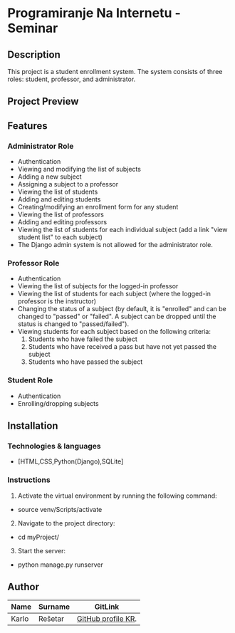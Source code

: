 # Programiranje Na Internetu - Seminar

## Description

This project is a student enrollment system. The system consists of three roles: student, professor, and administrator.

## Project Preview

## Features

### Administrator Role

- Authentication
- Viewing and modifying the list of subjects
- Adding a new subject
- Assigning a subject to a professor
- Viewing the list of students
- Adding and editing students
- Creating/modifying an enrollment form for any student
- Viewing the list of professors
- Adding and editing professors
- Viewing the list of students for each individual subject (add a link "view student list" to each subject)
- The Django admin system is not allowed for the administrator role.

### Professor Role

- Authentication
- Viewing the list of subjects for the logged-in professor
- Viewing the list of students for each subject (where the logged-in professor is the instructor)
- Changing the status of a subject (by default, it is "enrolled" and can be changed to "passed" or "failed". A subject can be dropped until the status is changed to "passed/failed").
- Viewing students for each subject based on the following criteria:
  1. Students who have failed the subject
  2. Students who have received a pass but have not yet passed the subject
  3. Students who have passed the subject

### Student Role

- Authentication
- Enrolling/dropping subjects

## Installation

### Technologies & languages

- [HTML,CSS,Python(Django),SQLite]
### Instructions

1. Activate the virtual environment by running the following command:
- source venv/Scripts/activate
2. Navigate to the project directory:
- cd myProject/
3. Start the server:
- python manage.py runserver


## Author ##
| Name | Surname | GitLink |
| ------ | ------ | ------ |
| Karlo | Rešetar | [GitHub profile KR](https://github.com/karloresetar). |
